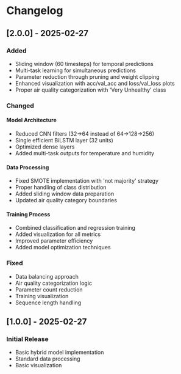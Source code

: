 # Changelog

## [2.0.0] - 2025-02-27

### Added
- Sliding window (60 timesteps) for temporal predictions
- Multi-task learning for simultaneous predictions
- Parameter reduction through pruning and weight clipping
- Enhanced visualization with acc/val_acc and loss/val_loss plots
- Proper air quality categorization with 'Very Unhealthy' class

### Changed
#### Model Architecture
- Reduced CNN filters (32->64 instead of 64->128->256)
- Single efficient BiLSTM layer (32 units)
- Optimized dense layers
- Added multi-task outputs for temperature and humidity

#### Data Processing
- Fixed SMOTE implementation with 'not majority' strategy
- Proper handling of class distribution
- Added sliding window data preparation
- Updated air quality category boundaries

#### Training Process
- Combined classification and regression training
- Added visualization for all metrics
- Improved parameter efficiency
- Added model optimization techniques

### Fixed
- Data balancing approach
- Air quality categorization logic
- Parameter count reduction
- Training visualization
- Sequence length handling

## [1.0.0] - 2025-02-27

### Initial Release
- Basic hybrid model implementation
- Standard data processing
- Basic visualization